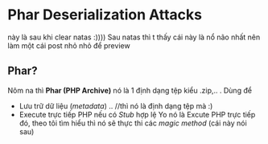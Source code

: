 # Phar Deserialization Attacks
này là sau khi clear natas :))))
Sau natas thì t thấy cái này là nổ não nhất nên làm một cái post nhỏ nhỏ để preview
## Phar?
Nôm na thì **Phar (PHP Archive)** nó là 1 định dạng tệp kiểu .zip,.. . Dùng để
- Lưu trữ dữ liệu (*metadata*) .. //thì nó là định dạng tệp mà :)
- Execute trực tiếp PHP nếu có *Stub* hợp lệ
Yo nó là Excute PHP trực tiếp đó, theo tôi tìm hiểu thì nó sẽ thực thi các *magic method* (cái này nói sau)


